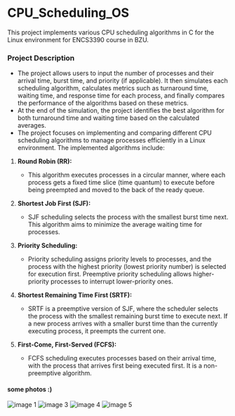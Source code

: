 # CPU_Scheduling_OS
This project implements various CPU scheduling algorithms in C for the Linux environment for ENCS3390 course in BZU.

### Project Description
- The project allows users to input the number of processes and their arrival time, burst time, and priority (if applicable). It then simulates each scheduling algorithm, calculates metrics such as turnaround time, waiting time, and response time for each process, and finally compares the performance of the algorithms based on these metrics.
- At the end of the simulation, the project identifies the best algorithm for both turnaround time and waiting time based on the calculated averages.
- The project focuses on implementing and comparing different CPU scheduling algorithms to manage processes efficiently in a Linux environment. The implemented algorithms include:

1. **Round Robin (RR):**
   - This algorithm executes processes in a circular manner, where each process gets a fixed time slice (time quantum) to execute before being preempted and moved to the back of the ready queue.

2. **Shortest Job First (SJF):**
   - SJF scheduling selects the process with the smallest burst time next. This algorithm aims to minimize the average waiting time for processes.

3. **Priority Scheduling:**
   - Priority scheduling assigns priority levels to processes, and the process with the highest priority (lowest priority number) is selected for execution first. Preemptive priority scheduling allows higher-priority processes to interrupt lower-priority ones.

4. **Shortest Remaining Time First (SRTF):**
   - SRTF is a preemptive version of SJF, where the scheduler selects the process with the smallest remaining burst time to execute next. If a new process arrives with a smaller burst time than the currently executing process, it preempts the current one.

5. **First-Come, First-Served (FCFS):**
   - FCFS scheduling executes processes based on their arrival time, with the process that arrives first being executed first. It is a non-preemptive algorithm.

#### some photos :)
![image 1](https://github.com/SalwaFayyad/CPU_Scheduling_OS/assets/104863637/e8013e0d-17d3-4f5d-a504-409337cff2c0)
![image 3](https://github.com/SalwaFayyad/CPU_Scheduling_OS/assets/104863637/e3854793-8377-407e-932c-fe00ccb5557c)
![image 4](https://github.com/SalwaFayyad/CPU_Scheduling_OS/assets/104863637/3e28b3df-2ed2-495a-902a-b376169509c5)
![image 5](https://github.com/SalwaFayyad/CPU_Scheduling_OS/assets/104863637/dc825b68-c4eb-4822-8f96-d59eee2002cd)



